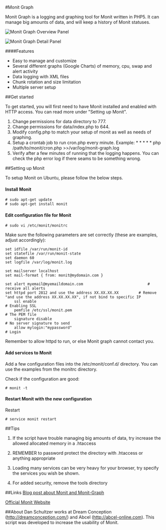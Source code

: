 #Monit Graph

Monit Graph is a logging and graphing tool for Monit written in PHP5. It can manage big amounts of data, and will keep a history of Monit statuses.

![Monit Graph Overview Panel](http://dreamconception.com/wp-content/uploads/2012/06/monit-graph-overview1.png)

![Monit Graph Detail Panel](http://dreamconception.com/wp-content/uploads/2012/06/monit-graph-detail1.png)

####Features
* Easy to manage and customize
* Several different graphs (Google Charts) of memory, cpu, swap and alert activity
* Data logging with XML files
* Chunk rotation and size limitation
* Multiple server setup


##Get started

To get started, you will first need to have Monit installed and enabled with HTTP access. You can read more under "Setting up Monit".

1. Change permissions for data directory to 777.
2. Change permissions for data/index.php to 644.
3. Modify config.php to match your setup of monit as well as needs of graphing.
4. Setup a crontab job to run cron.php every minute. Example:
    \* * * * * php /path/to/monit/cron.php >>/var/log/monit-graph.log
5. Verify after a few minutes of running that the logging happens. You can check the php error log if there seams to be something wrong.


##Setting up Monit

To setup Monit on Ubuntu, please follow the below steps.

#### Install Monit

    # sudo apt-get update
    # sudo apt-get install monit

#### Edit configuration file for Monit

    # sudo vi /etc/monit/monitrc

Make sure the following parameters are set correctly (these are examples, adjust accordingly):

    set idfile /var/run/monit-id
    set statefile /var/run/monit-state
    set daemon 60
    set logfile /var/log/monit.log

    set mailserver localhost
    set mail-format { from: monit@mydomain.com }

    set alert myemail@myemaildomain.com								# receive all alerts
    set httpd port 2812 and use the address XX.XX.XX.XX			# Remove "and use the address XX.XX.XX.XX", if not bind to specific IP
    	ssl enable																			# Enabling SSL
    	pemfile /etc/ssl/monit.pem												# The PEM file
    	signature disable																# No server signature to send
    	allow mylogin:"mypassword"												# Login

Remember to allow httpd to run, or else Monit graph cannot contact you.

#### Add services to Monit

Add a few configuration files into the /etc/monit/conf.d/ directory. You can use the examples from the monitrc directory.

Check if the configuration are good:

    # monit -t

#### Restart Monit with the new configuration

Restart

    # service monit restart


##Tips

1. If the script have trouble managing big amounts of data, try increase the allowed allocated memory in a .htaccess

2. REMEMBER to password protect the directory with .htaccess or anything appropriate

3. Loading many services can be very heavy for your browser, try specify the services you wish be shown.

4. For added security, remove the tools directory

##Links
[Blog post about Monit and Monit-Graph](http://dreamconception.com/tools/measure-your-server-performance-with-monit-and-monit-graph/)

[Official Monit Website](http://mmonit.com/monit/)


##About
Dan Schultzer works at Dream Conception (http://dreamconception.com/) and Abcel (http://abcel-online.com). This script was developed to increase the usability of Monit.